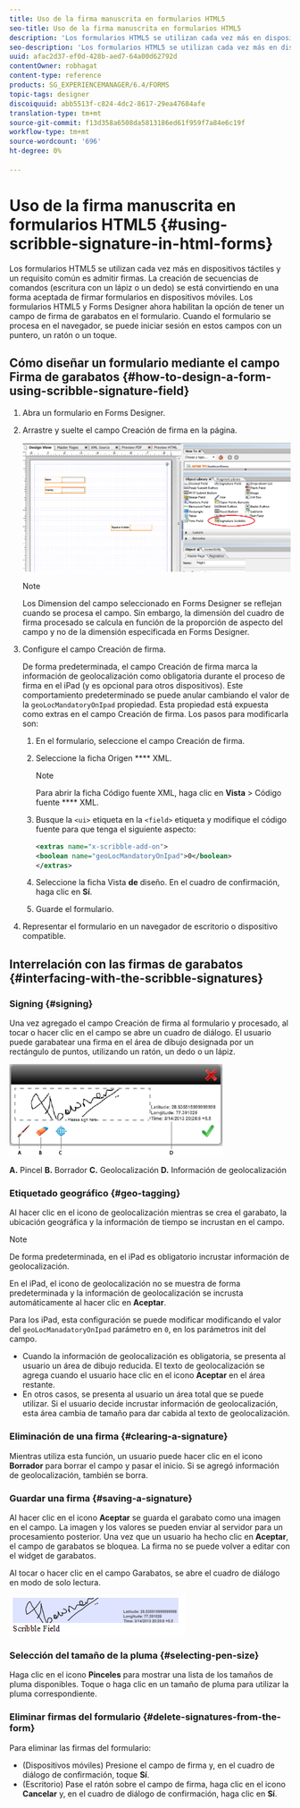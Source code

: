 ```yaml
---
title: Uso de la firma manuscrita en formularios HTML5
seo-title: Uso de la firma manuscrita en formularios HTML5
description: 'Los formularios HTML5 se utilizan cada vez más en dispositivos táctiles y un requisito común es admitir firmas. La firma de documentos en dispositivos móviles se está convirtiendo en una forma aceptada de firmar formularios en dispositivos móviles. '
seo-description: 'Los formularios HTML5 se utilizan cada vez más en dispositivos táctiles y un requisito común es admitir firmas. La firma de documentos en dispositivos móviles se está convirtiendo en una forma aceptada de firmar formularios en dispositivos móviles. '
uuid: afac2d37-ef0d-428b-aed7-64a00d62792d
contentOwner: robhagat
content-type: reference
products: SG_EXPERIENCEMANAGER/6.4/FORMS
topic-tags: designer
discoiquuid: abb5513f-c824-4dc2-8617-29ea47684afe
translation-type: tm+mt
source-git-commit: f13d358a6508da5813186ed61f959f7a84e6c19f
workflow-type: tm+mt
source-wordcount: '696'
ht-degree: 0%

---
```



# Uso de la firma manuscrita en formularios HTML5 {#using-scribble-signature-in-html-forms}

Los formularios HTML5 se utilizan cada vez más en dispositivos táctiles y un requisito común es admitir firmas. La creación de secuencias de comandos (escritura con un lápiz o un dedo) se está convirtiendo en una forma aceptada de firmar formularios en dispositivos móviles. Los formularios HTML5 y Forms Designer ahora habilitan la opción de tener un campo de firma de garabatos en el formulario. Cuando el formulario se procesa en el navegador, se puede iniciar sesión en estos campos con un puntero, un ratón o un toque.

## Cómo diseñar un formulario mediante el campo Firma de garabatos {#how-to-design-a-form-using-scribble-signature-field}

1. Abra un formulario en Forms Designer.
1. Arrastre y suelte el campo Creación de firma en la página.

   ![designer_scribble](assets/designer_scribble.png)

   >[!NOTE]
   >
   >Los Dimension del campo seleccionado en Forms Designer se reflejan cuando se procesa el campo. Sin embargo, la dimensión del cuadro de firma procesado se calcula en función de la proporción de aspecto del campo y no de la dimensión especificada en Forms Designer.

1. Configure el campo Creación de firma.

   De forma predeterminada, el campo Creación de firma marca la información de geolocalización como obligatoria durante el proceso de firma en el iPad (y es opcional para otros dispositivos). Este comportamiento predeterminado se puede anular cambiando el valor de la `geoLocMandatoryOnIpad` propiedad. Esta propiedad está expuesta como extras en el campo Creación de firma. Los pasos para modificarla son:

   1. En el formulario, seleccione el campo Creación de firma.
   1. Seleccione la ficha Origen **** XML.

      >[!NOTE]
      >
      >Para abrir la ficha Código fuente XML, haga clic en **Vista** > Código fuente **** XML.

   1. Busque la `<ui>` etiqueta en la `<field>` etiqueta y modifique el código fuente para que tenga el siguiente aspecto:

      ```xml
      <extras name="x-scribble-add-on">
      <boolean name="geoLocMandatoryOnIpad">0</boolean>
      </extras>
      ```

   1. Seleccione la ficha Vista **de** diseño. En el cuadro de confirmación, haga clic en **Sí**.
   1. Guarde el formulario.

1. Representar el formulario en un navegador de escritorio o dispositivo compatible.

## Interrelación con las firmas de garabatos {#interfacing-with-the-scribble-signatures}

### Signing {#signing}

Una vez agregado el campo Creación de firma al formulario y procesado, al tocar o hacer clic en el campo se abre un cuadro de diálogo. El usuario puede garabatear una firma en el área de dibujo designada por un rectángulo de puntos, utilizando un ratón, un dedo o un lápiz.

![geolocalización](assets/geolocation.png)

**A.** Pincel **B.** Borrador **C.** Geolocalización **D.** Información de geolocalización

### Etiquetado geográfico {#geo-tagging}

Al hacer clic en el icono de geolocalización mientras se crea el garabato, la ubicación geográfica y la información de tiempo se incrustan en el campo.

>[!NOTE]
De forma predeterminada, en el iPad es obligatorio incrustar información de geolocalización.

En el iPad, el icono de geolocalización no se muestra de forma predeterminada y la información de geolocalización se incrusta automáticamente al hacer clic en **Aceptar**.

Para los iPad, esta configuración se puede modificar modificando el valor del `geoLocManadatoryOnIpad` parámetro en `0`, en los parámetros init del campo.

* Cuando la información de geolocalización es obligatoria, se presenta al usuario un área de dibujo reducida. El texto de geolocalización se agrega cuando el usuario hace clic en el icono **Aceptar** en el área restante.
* En otros casos, se presenta al usuario un área total que se puede utilizar. Si el usuario decide incrustar información de geolocalización, esta área cambia de tamaño para dar cabida al texto de geolocalización.

### Eliminación de una firma {#clearing-a-signature}

Mientras utiliza esta función, un usuario puede hacer clic en el icono **Borrador** para borrar el campo y pasar el inicio. Si se agregó información de geolocalización, también se borra.

### Guardar una firma {#saving-a-signature}

Al hacer clic en el icono **Aceptar** se guarda el garabato como una imagen en el campo. La imagen y los valores se pueden enviar al servidor para un procesamiento posterior. Una vez que un usuario ha hecho clic en **Aceptar**, el campo de garabatos se bloquea. La firma no se puede volver a editar con el widget de garabatos.

Al tocar o hacer clic en el campo Garabatos, se abre el cuadro de diálogo en modo de solo lectura.

![3](assets/3.png)

### Selección del tamaño de la pluma {#selecting-pen-size}

Haga clic en el icono **Pinceles** para mostrar una lista de los tamaños de pluma disponibles. Toque o haga clic en un tamaño de pluma para utilizar la pluma correspondiente.

### Eliminar firmas del formulario {#delete-signatures-from-the-form}

Para eliminar las firmas del formulario:

* (Dispositivos móviles) Presione el campo de firma y, en el cuadro de diálogo de confirmación, toque **Sí**.
* (Escritorio) Pase el ratón sobre el campo de firma, haga clic en el icono **Cancelar** y, en el cuadro de diálogo de confirmación, haga clic en **Sí**.
